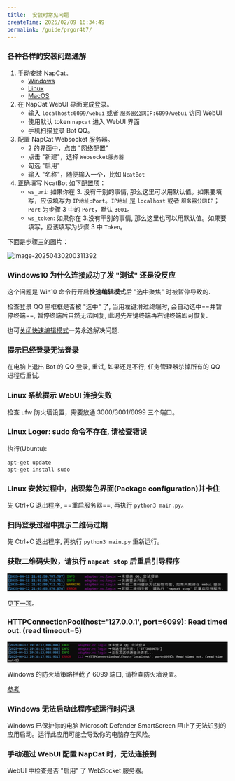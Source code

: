 ```yaml
---
title:  安装时常见问题
createTime: 2025/02/09 16:34:49
permalink: /guide/prgor4t7/
---
```


### 各种各样的安装问题通解

1. 手动安装 NapCat。
   - [Windows](https://napneko.github.io/guide/boot/Shell#napcat-shell-win%E6%89%8B%E5%8A%A8%E5%90%AF%E5%8A%A8%E6%95%99%E7%A8%8B)
   - [Linux](https://napneko.github.io/guide/boot/Shell#napcat-installer-linux%E4%B8%80%E9%94%AE%E4%BD%BF%E7%94%A8%E8%84%9A%E6%9C%AC-%E6%94%AF%E6%8C%81ubuntu-20-debian-10-centos9)
   - [MacOS](https://napneko.github.io/guide/boot/Shell#napcat-macos-macos%E5%AE%89%E8%A3%85%E5%B7%A5%E5%85%B7)
2. 在 NapCat WebUI 界面完成登录。
   - 输入 `localhost:6099/webui` 或者 `服务器公网IP:6099/webui` 访问 WebUI
   - 使用默认 token `napcat` 进入 WebUI 界面
   - 手机扫描登录 Bot QQ。
3. 配置 NapCat Websocket 服务器。
   - 2 的界面中，点击 "网络配置"
   - 点击 "新建"，选择 `Websocket服务器`
   - 勾选 "启用"
   - 输入 "名称"，随便输入一个，比如 `NcatBot`
4. 正确填写 NcatBot 如下[配置项](../2.%20基本开发/4.%20配置项.md)：
   - `ws_uri`: 如果你在 3. 没有干别的事情, 那么这里可以用默认值。如果要填写，应该填写为 `IP地址:Port`。`IP地址` 是 `localhost` 或者 `服务器公网IP`；`Port` 为步骤 3 中的 `Port`，默认 `3001`。
   - `ws_token`: 如果你在 3.没有干别的事情, 那么这里也可以用默认值。如果要填写，应该填写为步骤 3 中 `Token`。

下面是步骤三的图片：

![image-20250430200311392](https://ghfast.top/https://raw.githubusercontent.com/huan-yp/image_space/master/img/202504302003465.png)


### Windows10 为什么连接成功了发 "测试" 还是没反应

这个问题是 Win10 命令行开启**快速编辑模式**后 "选中聚焦" 时被暂停导致的.

检查登录 QQ 黑框框是否被 "选中" 了, 当用左键滑过终端时, 会自动选中==并暂停终端==, 暂停终端后自然无法回复, 此时先左键终端再右键终端即可恢复.

也可[关闭快速编辑模式](https://juejin.cn/post/7021695977824190478)一劳永逸解决问题.

### 提示已经登录无法登录

在电脑上退出 Bot 的 QQ 登录, 重试, 如果还是不行, 任务管理器杀掉所有的 QQ 进程后重试.

### Linux 系统提示 WebUI 连接失败

检查 ufw 防火墙设置，需要放通 3000/3001/6099 三个端口。

### Linux Loger: sudo 命令不存在, 请检查错误

执行(Ubuntu):
```
apt-get update
apt-get install sudo
```

### Linux 安装过程中，出现紫色界面(Package configuration)并卡住

先 Ctrl+C 退出程序, ==重启服务器==, 再执行 `python3 main.py`。

### 扫码登录过程中提示二维码过期

先 Ctrl+C 退出程序, 再执行 `python3 main.py` 重新运行。

### 获取二维码失败，请执行 `napcat stop` 后重启引导程序

![image-20250412213633535](https://raw.githubusercontent.com/huan-yp/image_space/master/img/202504122136599.png)

见[下一项](#httpconnectionpoolhost127001-port6099-read-timed-out-read-timeout5)。


### HTTPConnectionPool(host='127.0.0.1', port=6099): Read timed out. (read timeout=5)

![image-20250412213424631](https://raw.githubusercontent.com/huan-yp/image_space/master/img/202504122134722.png)

Windows 的防火墙策略拦截了 6099 端口, 请检查防火墙设置。

[参考](https://blog.csdn.net/albertsh/article/details/122163518)

### Windows 无法启动此程序或运行时闪退

Windows 已保护你的电脑
Microsoft Defender SmartScreen 阻止了无法识别的应用启动。运行此应用可能会导致你的电脑存在风险。

### 手动通过 WebUI 配置 NapCat 时，无法连接到

WebUI 中检查是否 "启用" 了 WebSocket 服务器。